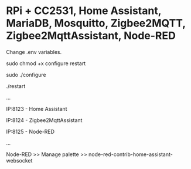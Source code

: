 # RPi + CC2531, Home Assistant, MariaDB, Mosquitto, Zigbee2MQTT, Zigbee2MqttAssistant, Node-RED

Change .env variables.

sudo chmod +x configure restart  

sudo ./configure

./restart

...

IP:8123 - Home Assistant

IP:8124 - Zigbee2MqttAssistant

IP:8125 - Node-RED

...

Node-RED >> Manage palette >> node-red-contrib-home-assistant-websocket
